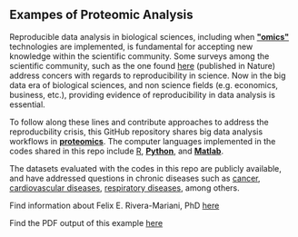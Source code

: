 ## Exampes of Proteomic Analysis

Reproducible data analysis in biological sciences, including when [**"omics"**](https://en.wikipedia.org/wiki/Omics) technologies are implemented, is fundamental for accepting new knowledge within the scientific community. Some surveys among the scientific community, such as the one found [here](http://www.nature.com/news/1-500-scientists-lift-the-lid-on-reproducibility-1.19970) (published in Nature) address concers with regards to reproducibility in science. Now in the big data era of biological sciences, and non science fields (e.g. economics, business, etc.), providing evidence of reproducibility in data analysis is essential. 

To follow along these lines and contribute approaches to address the reproducbility crisis, this GitHub repository shares big data analysis workflows in [**proteomics**](https://www.ebi.ac.uk/training/online/course/proteomics-introduction-ebi-resources/what-proteomics). The computer languages implemented in the codes shared in this repo include [R](https://cran.r-project.org/), [**Python**](https://www.python.org/), and [**Matlab**](https://www.mathworks.com/). 

The datasets evaluated with the codes in this repo are publicly available, and have addressed questions in chronic diseases such as [cancer](https://medlineplus.gov/cancer.html), [cardiovascular diseases](http://www.who.int/mediacentre/factsheets/fs317/en/), [respiratory diseases](http://www.who.int/respiratory/en/), among others. 

Find information about Felix E. Rivera-Mariani, PhD [here](http://friveram.com/)

Find the PDF output of this example [here](https://github.com/friveramariani/Proteomic-Examples/blob/master/html/cancer_blood_example.pdf)